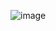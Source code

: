 ![image](https://github.com/RoshniMukherjee/Project-4.1---Writing-programs/assets/88767197/51893a69-23a6-46eb-b3cb-5925a4b56cf9)
